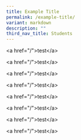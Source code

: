 ```yaml
---
title: Example Title
permalink: /example-title/
variant: markdown
description: ""
third_nav_title: Students
---
```

<p>&lt;a href="/"&gt;test&lt;/a&gt;</p>
<p>&lt;a href="/"&gt;test&lt;/a&gt;</p>
<p>&lt;a href="/"&gt;test&lt;/a&gt;</p>
<p>&lt;a href="/"&gt;test&lt;/a&gt;</p>
<p>&lt;a href="/"&gt;test&lt;/a&gt;</p>
<p>&lt;a href="/"&gt;test&lt;/a&gt;</p>
<p>&lt;a href="/"&gt;test&lt;/a&gt;</p>
<p>&lt;a href="/"&gt;test&lt;/a&gt;</p>